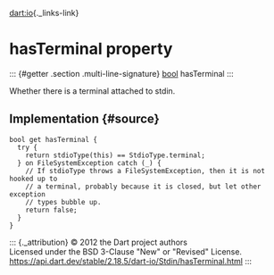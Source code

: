 [dart:io](../../dart-io/dart-io-library){._links-link}

hasTerminal property
====================

::: {#getter .section .multi-line-signature}
[bool](../../dart-core/bool-class) hasTerminal
:::

Whether there is a terminal attached to stdin.

Implementation {#source}
--------------

``` {.language-dart data-language="dart"}
bool get hasTerminal {
  try {
    return stdioType(this) == StdioType.terminal;
  } on FileSystemException catch (_) {
    // If stdioType throws a FileSystemException, then it is not hooked up to
    // a terminal, probably because it is closed, but let other exception
    // types bubble up.
    return false;
  }
}
```

::: {._attribution}
© 2012 the Dart project authors\
Licensed under the BSD 3-Clause \"New\" or \"Revised\" License.\
<https://api.dart.dev/stable/2.18.5/dart-io/Stdin/hasTerminal.html>
:::
